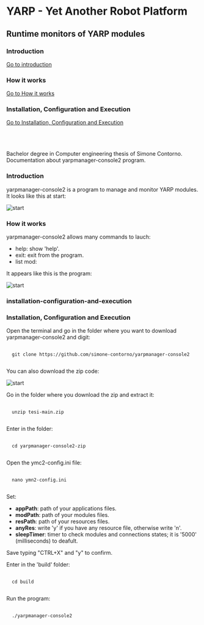 <h1>YARP - Yet Another Robot Platform</h1>
<h2>Runtime monitors of YARP modules</h2>

<h3>Introduction</h3>
<a href=#introduction>Go to introduction</a>

<h3>How it works</h3>
<a href=#how-it-works>Go to How it works</a>

### Installation, Configuration and Execution
[Go to Installation, Configuration and Execution](#installation-configuration-and-execution)

<p>
 <br><br><br>
 Bachelor degree in Computer engineering thesis of Simone Contorno.<br>
 Documentation about yarpmanager-console2 program.
</p>

<a name="introduction" aria-hidden="true">
<h3>Introduction</h3>
<p>yarpmanager-console2 is a program to manage and monitor YARP modules.<br>
It looks like this at start:</p>

![start](https://github.com/simone-contorno/yarpmanager-console2/blob/main/images/schermata_iniziale.png)

<a name="how-it-works" aria-hidden="true">
<h3>How it works</h3>
<p>yarpmanager-console2 allows many commands to lauch:
 <ul>
  <li>help: show 'help'.</li>
  <li>exit: exit from the program.</li>
  <li>list mod:
   
  </ul>
</p>
  
<p>It appears like this is the program: </p>

![start](https://github.com/simone-contorno/yarpmanager-console2/blob/main/images/help.png)

### installation-configuration-and-execution
### Installation, Configuration and Execution
<p>Open the terminal and go in the folder where you want to download yarpmanager-console2 and digit:</p>

<pre>
 <code>
  git clone https://github.com/simone-contorno/yarpmanager-console2 
 </code>
</pre>

<p>You can also download the zip code:</p>

![start](https://github.com/simone-contorno/yarpmanager-console2/blob/main/images/download.png)

<p>Go in the folder where you download the zip and extract it:</p>

<pre>
 <code>
  unzip tesi-main.zip 
 </code>
</pre>

<p>Enter in the folder:</p>

<pre>
 <code>
  cd yarpmanager-console2-zip 
 </code>
</pre>

<p>Open the ymc2-config.ini file:</p>

<pre>
 <code>
  nano ymn2-config.ini
 </code>
</pre>

<p>Set:
 
<ul>
  <li><b>appPath</b>: path of your applications files.</li>
  <li><b>modPath</b>: path of your modules files.</li>
  <li><b>resPath</b>: path of your resources files.</li>
  <li><b>anyRes</b>: write 'y' if you have any resource file, otherwise write 'n'.</li>
  <li><b>sleepTimer</b>: timer to check modules and connections states; it is '5000' (milliseconds) to deafult.</li>
 </ul>
 
Save typing "CTRL+X" and "y" to confirm.
</p>

<p>Enter in the 'build' folder:</p>

<pre>
 <code>
  cd build
 </code>
</pre>

<p>Run the program:</p>

<pre>
 <code>
  ./yarpmanager-console2
 </code>
</pre>
